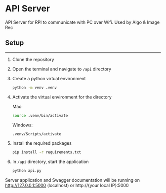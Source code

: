 # API Server

API Server for RPI to communicate with PC over Wifi. Used by Algo & Image Rec

## Setup 

---

1. Clone the repository
2. Open the terminal and navigate to `/api` directory
3. Create a python virtual environment
    ```bash
    python -m venv .venv
    ```
4. Activate the virtual environment for the directory

    Mac:
    ```bash
    source .venv/bin/activate
    ```

    Windows:
    ```bash
    .venv/Scripts/activate
    ```

5. Install the required packages
    ```bash
    pip install -r requirements.txt
    ```

6. In `/api` directory, start the application
    ```bash
    python api.py
    ```

Server application and Swagger documentation will be running on http://127.0.0.1:5000 (localhost) or http://{your local IP}:5000
